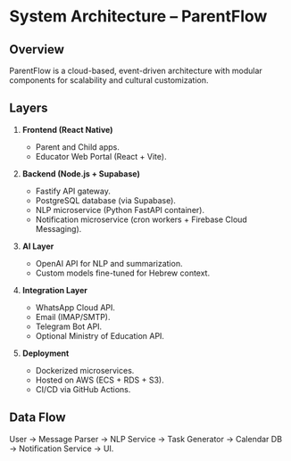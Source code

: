 # System Architecture – ParentFlow

## Overview

ParentFlow is a cloud-based, event-driven architecture with modular components for scalability and cultural customization.

## Layers

1. **Frontend (React Native)**
   - Parent and Child apps.
   - Educator Web Portal (React + Vite).

2. **Backend (Node.js + Supabase)**
   - Fastify API gateway.
   - PostgreSQL database (via Supabase).
   - NLP microservice (Python FastAPI container).
   - Notification microservice (cron workers + Firebase Cloud Messaging).

3. **AI Layer**
   - OpenAI API for NLP and summarization.
   - Custom models fine-tuned for Hebrew context.

4. **Integration Layer**
   - WhatsApp Cloud API.
   - Email (IMAP/SMTP).
   - Telegram Bot API.
   - Optional Ministry of Education API.

5. **Deployment**
   - Dockerized microservices.
   - Hosted on AWS (ECS + RDS + S3).
   - CI/CD via GitHub Actions.

## Data Flow

User → Message Parser → NLP Service → Task Generator → Calendar DB → Notification Service → UI.
